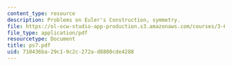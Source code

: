 ```yaml
---
content_type: resource
description: Problems on Euler's Construction, symmetry.
file: https://ol-ocw-studio-app-production.s3.amazonaws.com/courses/3-60-symmetry-structure-and-tensor-properties-of-materials-fall-2005/710436ba29c19c2c272ad8800cde4288_ps7.pdf
file_type: application/pdf
resourcetype: Document
title: ps7.pdf
uid: 710436ba-29c1-9c2c-272a-d8800cde4288
---
```


